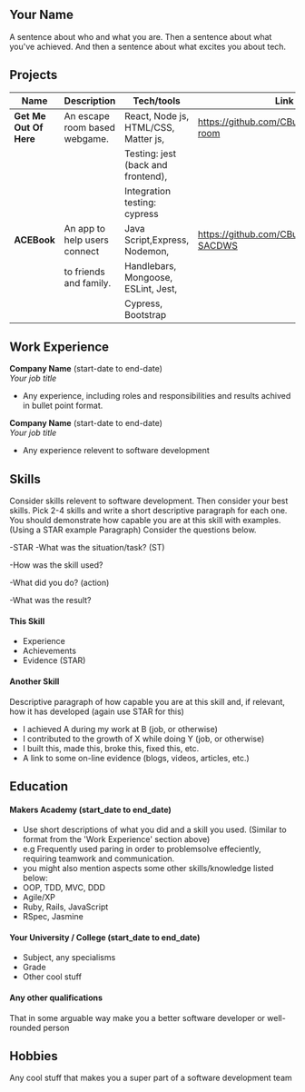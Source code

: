 ## Your Name

A sentence about who and what you are. Then a sentence about what you've achieved. And then a sentence about what excites you about tech.

## Projects

| Name                         | Description                   | Tech/tools                              | Link
| ---------------------------- | ----------------------------- | -------------------------------------   | ----------------- 
| **Get Me Out Of Here**       | An escape room based webgame. | React, Node js, HTML/CSS, Matter js,    | https://github.com/CBuchan5/escape-room
|                              |                               | Testing: jest (back and frontend),      |
|                              |                               | Integration testing: cypress            |
| **ACEBook**                  | An app to help users connect  | Java Script,Express, Nodemon,           | https://github.com/CBuchan5/acebook-SACDWS
|                              | to friends and family.        | Handlebars, Mongoose, ESLint, Jest,     |
|                              |                               | Cypress, Bootstrap                      | 
## Work Experience

**Company Name** (start-date to end-date)  
_Your job title_

- Any experience, including roles and responsibilities and results achived in bullet point format.

**Company Name** (start-date to end-date)  
_Your job title_

- Any experience relevent to software development

## Skills

Consider skills relevent to software development. Then consider your best skills. Pick 2-4 skills and write a short descriptive paragraph for each one. You should demonstrate how capable you are at this skill with examples.
(Using a STAR example Paragraph) Consider the questions below.

-STAR
-What was the situation/task? (ST)

-How was the skill used?

-What did you do? (action)

-What was the result?


#### This Skill

- Experience
- Achievements
- Evidence (STAR)

#### Another Skill

Descriptive paragraph of how capable you are at this skill and, if relevant, how it has developed (again use STAR for this)

- I achieved A during my work at B (job, or otherwise)
- I contributed to the growth of X while doing Y (job, or otherwise)
- I built this, made this, broke this, fixed this, etc.
- A link to some on-line evidence (blogs, videos, articles, etc.)

## Education

#### Makers Academy (start_date to end_date)
- Use short descriptions of what you did and a skill you used. (Similar to format from the 'Work Experience' section above)
- e.g Frequently used paring in order to problemsolve effeciently, requiring teamwork and communication.
- you might also mention aspects some other skills/knowledge listed below: 
- OOP, TDD, MVC, DDD
- Agile/XP
- Ruby, Rails, JavaScript
- RSpec, Jasmine

#### Your University / College (start_date to end_date)

- Subject, any specialisms
- Grade
- Other cool stuff

#### Any other qualifications

That in some arguable way make you a better software developer or well-rounded person

## Hobbies

Any cool stuff that makes you a super part of a software development team
